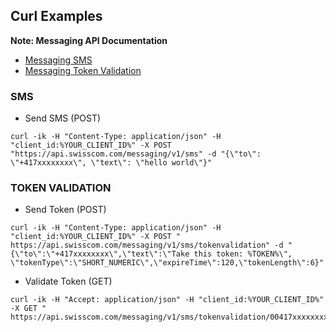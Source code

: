 ## <a id='overview'>Curl Examples</a> 
     
<p class="note">
 <strong>Note: Messaging API Documentation</strong>
 <ul>
 <li><a href="https://rawgit.com/wiki/swisscom-api/doc/API_docs/messaging/messaging_sms_v1.html" target="_blank">Messaging SMS</a> </li>
 <li><a href="https://rawgit.com/wiki/swisscom-api/doc/API_docs/messaging/messaging_tokenvalidation_v1.html" target="_blank">Messaging Token Validation</a></li>
 </ul>
</p>

### <a id='overview'>SMS</a>

* Send SMS (POST)
```
curl -ik -H "Content-Type: application/json" -H "client_id:%YOUR_CLIENT_ID%" -X POST "https://api.swisscom.com/messaging/v1/sms" -d "{\"to\": \"+417xxxxxxxx\", \"text\": \"hello world\"}"
```

### <a id='overview'>TOKEN VALIDATION</a> 

* Send Token (POST)
```
curl -ik -H "Content-Type: application/json" -H "client_id:%YOUR_CLIENT_ID%" -X POST " https://api.swisscom.com/messaging/v1/sms/tokenvalidation" -d "{\"to\":\"+417xxxxxxxx\",\"text\":\"Take this token: %TOKEN%\", \"tokenType\":\"SHORT_NUMERIC\",\"expireTime\":120,\"tokenLength\":6}"
```

* Validate Token (GET)
```
curl -ik -H "Accept: application/json" -H "client_id:%YOUR_CLIENT_ID%" -X GET " https://api.swisscom.com/messaging/v1/sms/tokenvalidation/00417xxxxxxxx/%RECEIVED_TOKEN_GOES_HERE%"
```